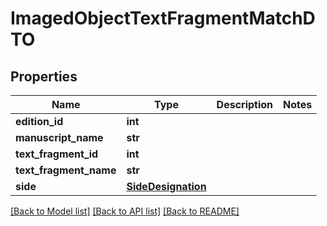 # ImagedObjectTextFragmentMatchDTO

## Properties
Name | Type | Description | Notes
------------ | ------------- | ------------- | -------------
**edition_id** | **int** |  | 
**manuscript_name** | **str** |  | 
**text_fragment_id** | **int** |  | 
**text_fragment_name** | **str** |  | 
**side** | [**SideDesignation**](SideDesignation.md) |  | 

[[Back to Model list]](../README.md#documentation-for-models) [[Back to API list]](../README.md#documentation-for-api-endpoints) [[Back to README]](../README.md)


